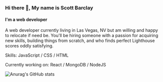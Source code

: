 ### Hi there 👋, My name is Scott Barclay
#### I'm a web developer

A web developer currently living in Las Vegas, NV but am
willing and happy to relocate if need be. You'll be hiring
someone with a passion for acquiring new skills, building
things from scratch, and who finds perfect Lighthouse
scores oddly satisfying. 

Skills: JavaScript / CSS / HTML

Currently working on: React / MongoDB / NodeJS







![Anurag's GitHub stats](https://github-readme-stats.vercel.app/api?username=sbrcly&theme=darcula&show_icons=true)

